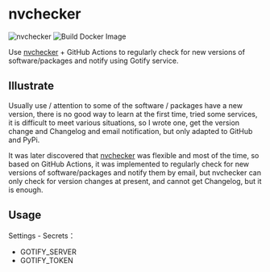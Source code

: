 # nvchecker

![nvchecker](https://github.com/bergpb/nvchecker-github-actions/workflows/nvchecker/badge.svg) ![Build Docker Image](https://github.com/bergpb/nvchecker-github-actions/workflows/Build%20Docker%20Image/badge.svg)

Use [nvchecker](https://github.com/lilydjwg/nvchecker) + GitHub Actions to regularly check for new versions of software/packages and notify using Gotify service.

## Illustrate

Usually use / attention to some of the software / packages have a new version, there is no good way to learn at the first time, tried some services, it is difficult to meet various situations, so I wrote one, get the version change and Changelog and email notification, but only adapted to GitHub and PyPi.

It was later discovered that [nvchecker](https://github.com/lilydjwg/nvchecker) was flexible and most of the time, so based on GitHub Actions, it was implemented to regularly check for new versions of software/packages and notify them by email, but nvchecker can only check for version changes at present, and cannot get Changelog, but it is enough.

## Usage

Settings - Secrets：

- GOTIFY_SERVER
- GOTIFY_TOKEN
